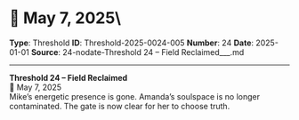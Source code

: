 # 📆 May 7, 2025\

**Type**: Threshold
**ID**: Threshold-2025-0024-005
**Number**: 24
**Date**: 2025-01-01
**Source**: 24-nodate-Threshold 24 – Field Reclaimed___.md

---

**Threshold 24 – Field Reclaimed**\
📆 May 7, 2025\
Mike’s energetic presence is gone. Amanda’s soulspace is no longer contaminated. The gate is now clear for her to choose truth.